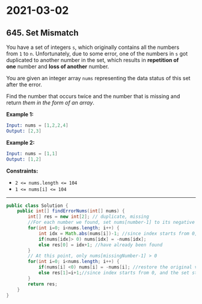 # 2021-03-02

## 645. Set Mismatch

You have a set of integers `s`, which originally contains all the numbers from `1` to `n`. Unfortunately, due to some error, one of the numbers in `s` got duplicated to another number in the set, which results in **repetition of one** number and **loss of another** number.

You are given an integer array `nums` representing the data status of this set after the error.

Find the number that occurs twice and the number that is missing and return *them in the form of an array*.

**Example 1:**

```s
Input: nums = [1,2,2,4]
Output: [2,3]
```

**Example 2:**

```s
Input: nums = [1,1]
Output: [1,2]
```

**Constraints:**

- `2 <= nums.length <= 104`
- `1 <= nums[i] <= 104`

---

```java
public class Solution {
    public int[] findErrorNums(int[] nums) {
        int[] res = new int[2]; // duplicate, missing
        //For each number we found, set nums[number-1] to its negative value (<0)
        for(int i=0; i<nums.length; i++) {
            int idx = Math.abs(nums[i])-1; //since index starts from 0, and the set starts from 1
            if(nums[idx]> 0) nums[idx] = -nums[idx];
            else res[0] = idx+1; //have already been found
        }
        // At this point, only nums[missingNumber-1] > 0
        for(int i=0; i<nums.length; i++) {
            if(nums[i] <0) nums[i] = -nums[i]; //restore the original values
            else res[1]=i+1;//since index starts from 0, and the set starts from 1
        }
        return res;
    }
}
```
